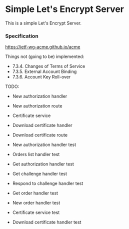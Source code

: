 # Simple Let's Encrypt Server

This is a simple Let's Encrypt Server.

### Specification

https://ietf-wg-acme.github.io/acme

Things not (going to be) implemented:

* 7.3.4. Changes of Terms of Service
* 7.3.5. External Account Binding
* 7.3.6. Account Key Roll-over

TODO:

* New authorization handler
* New authorization route
* Certificate service
* Download certificate handler
* Download certificate route

* New authorization handler test
* Orders list handler test
* Get authorization handler test
* Get challenge handler test
* Respond to challenge handler test
* Get order handler test
* New order handler test
* Certificate service test
* Download certificate handler test
